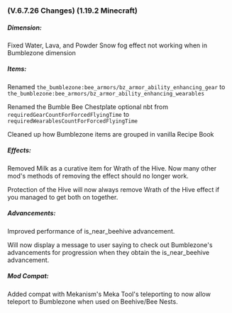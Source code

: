 ### **(V.6.7.26 Changes) (1.19.2 Minecraft)**

##### Dimension:
Fixed Water, Lava, and Powder Snow fog effect not working when in Bumblezone dimension

##### Items:
Renamed `the_bumblezone:bee_armors/bz_armor_ability_enhancing_gear` to `the_bumblezone:bee_armors/bz_armor_ability_enhancing_wearables`

Renamed the Bumble Bee Chestplate optional nbt from `requiredGearCountForForcedFlyingTime` to `requiredWearablesCountForForcedFlyingTime`

Cleaned up how Bumblezone items are grouped in vanilla Recipe Book

##### Effects:
Removed Milk as a curative item for Wrath of the Hive. Now many other mod's methods of removing the effect should no longer work.

Protection of the Hive will now always remove Wrath of the Hive effect if you managed to get both on together.

##### Advancements:
Improved performance of is_near_beehive advancement.

Will now display a message to user saying to check out Bumblezone's advancements for progression when they obtain the is_near_beehive advancement. 

##### Mod Compat:
Added compat with Mekanism's Meka Tool's teleporting to now allow teleport to Bumblezone when used on Beehive/Bee Nests.